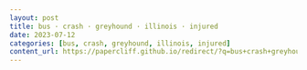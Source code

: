 ```yaml
---
layout: post
title: bus · crash · greyhound · illinois · injured
date: 2023-07-12
categories: [bus, crash, greyhound, illinois, injured]
content_url: https://papercliff.github.io/redirect/?q=bus+crash+greyhound+illinois+injured&tbs=cdr:1,cd_min:7/11/2023,cd_max:7/13/2023
---
```

